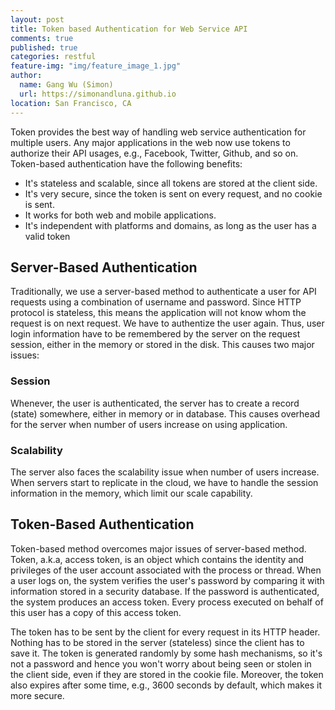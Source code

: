 ```yaml
---
layout: post
title: Token based Authentication for Web Service API
comments: true
published: true
categories: restful
feature-img: "img/feature_image_1.jpg"
author:
  name: Gang Wu (Simon)
  url: https://simonandluna.github.io
location: San Francisco, CA
---
```


Token provides the best way of handling web service authentication
for multiple users. Any major applications in the web now use tokens
to authorize their API usages, e.g., Facebook, Twitter, Github, and
so on. Token-based authentication have the following benefits:

 - It's stateless and scalable, since all tokens are stored at the client side.
 - It's very secure, since the token is sent on every request, and no cookie is sent.
 - It works for both web and mobile applications.
 - It's independent with platforms and domains, as long as the user has a valid token

## Server-Based Authentication

Traditionally, we use a server-based method to authenticate a user for
API requests using a combination of username and password. Since HTTP
protocol is stateless, this means the application will not know whom the
request is on next request. We have to authentize the user again. Thus, user
login information have to be remembered by the server on the request session,
either in the memory or stored in the disk. This causes two major issues:

### Session
Whenever, the user is authenticated, the server has to create a record (state) somewhere,
either in memory or in database. This causes overhead for the server when number of
users increase on using application.

### Scalability
The server also faces the scalability issue when number of users increase. When servers
start to replicate in the cloud, we have to handle the session information in the memory,
which limit our scale capability.

## Token-Based Authentication
Token-based method overcomes major issues of server-based method. Token, a.k.a, access token,
is an object which contains the identity and privileges of the user account associated with the process or thread. When a user logs on, the system verifies the user's password by comparing it with information stored in a security database. If the password is authenticated, the system produces an access token. Every process executed on behalf of this user has a copy of this access token.

The token has to be sent by the client for every request in its HTTP header. Nothing has to
be stored in the server (stateless) since the client has to save it. The token is generated randomly by some hash mechanisms, so it's not a password and hence you won't worry about being
seen or stolen in the client side, even if they are stored in the cookie file. Moreover, the token also expires after some time, e.g., 3600 seconds by default, which makes it more secure.